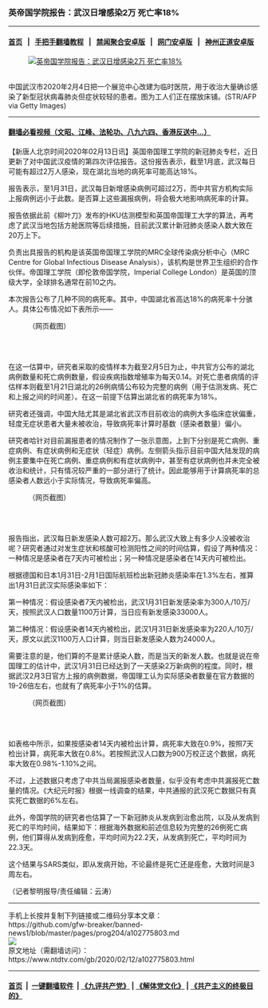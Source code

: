 ### 英帝国学院报告：武汉日增感染2万 死亡率18%
------------------------

#### [首页](https://github.com/gfw-breaker/banned-news1/blob/master/README.md) &nbsp;&nbsp;|&nbsp;&nbsp; [手把手翻墙教程](https://github.com/gfw-breaker/guides/wiki) &nbsp;&nbsp;|&nbsp;&nbsp; [禁闻聚合安卓版](https://github.com/gfw-breaker/bn-android) &nbsp;&nbsp;|&nbsp;&nbsp; [网门安卓版](https://github.com/oGate2/oGate) &nbsp;&nbsp;|&nbsp;&nbsp; [神州正道安卓版](https://github.com/SzzdOgate/update) 



<div><div class="featured_image">
 <a href="https://i.ntdtv.com/assets/uploads/2020/02/GettyImages-1198465045.jpg" target="_blank">
  <figure>
   <img alt="英帝国学院报告：武汉日增感染2万 死亡率18%" src="https://i.ntdtv.com/assets/uploads/2020/02/GettyImages-1198465045-800x450.jpg"/>
  </figure><br/>
 </a>
 <span class="caption">
  中国武汉市2020年2月4日把一个展览中心改建为临时医院，用于收治大量确诊感染了新型冠状病毒肺炎但症状较轻的患者。图为工人们正在摆放床铺。(STR/AFP via Getty Images)
 </span>
</div>
</div><hr/>

#### [翻墙必看视频（文昭、江峰、法轮功、八九六四、香港反送中...）](http://167.172.214.107/home.html)

<div><div class="post_content" itemprop="articleBody">
 <p>
  【新唐人北京时间2020年02月13日讯】英国帝国理工学院的新冠肺炎专栏，近日更新了对中国武汉疫情的第四次评估报告。这份报告表示，截至1月底，武汉每日可能有超过2万人感染，现在湖北当地的病死率可能高达18%。
 </p>
 <p>
  报告表示，至1月31日，武汉每日新增感染病例可超过2万，而中共官方机构实际上报病例远小于此数。是否算上这些漏报病例，将会极大地影响病死率的计算。
 </p>
 <p>
  报告依据此前《柳叶刀》发布的HKU估测模型和英国帝国理工大学的算法，再考虑了武汉当地包括方舱医院等后续措施，目前武汉累计新冠肺炎感染人数大致在20万上下。
 </p>
 <p>
  负责出具报告的机构是该英国帝国理工学院的MRC全球传染病分析中心（MRC Centre for Global Infectious Disease Analysis），该机构是世界卫生组织的合作伙伴。帝国理工学院（即伦敦帝国学院，Imperial College London）是英国的顶级大学，全球排名通常在前10之内。
 </p>
 <p>
  本次报告公布了几种不同的病死率。其中，中国湖北省高达18%的病死率十分骇人。具体公布情况如下表所示——
 </p>
 <figure class="wp-caption aligncenter" id="attachment_102775805" style="width: 600px">
  <img alt="" class="size-medium wp-image-102775805" src="https://i.ntdtv.com/assets/uploads/2020/02/f1a7ac52d7f572d834b9b82e5b13a610-600x117.jpg">
   <br/><figcaption class="wp-caption-text">
    （网页截图）
   </figcaption><br/>
  </img>
 </figure><br/>
 <p>
  在这一估算中，研究者采取的疫情样本为截至2月5日为止，中共官方公布的湖北病例数量和死亡病例数量，假设疾病指数增殖率为每天0.14。对死亡患者病情的评估样本则截至1月21日湖北的26例病情公布较为完整的病例（用于估测发病、死亡和上报之间的时间差）。在这一前提下估算出湖北省的病死率为18%。
 </p>
 <p>
  研究者还强调，中国大陆尤其是湖北省武汉市目前收治的病例大多临床症状偏重，轻度无症状患者大量未被收治，导致病死率计算时基数（感染者数量）偏小。
 </p>
 <p>
  研究者哈针对目前漏报患者的情况制作了一张示意图，上到下分别是死亡病例、重症病例、有症状病例和无症状（轻症）病例。左侧箭头指示目前中国大陆发现的病例主要集中在死亡病例、重症病例和有症状病例中，甚至有症状病例也并未完全被收治和统计，只有情况较严重的一部分进行了统计。因此能够用于计算病死率的总感染者人数远小于实际情况，导致病死率偏高。
 </p>
 <figure class="wp-caption aligncenter" id="attachment_102775806" style="width: 600px">
  <img alt="" class="size-medium wp-image-102775806" src="https://i.ntdtv.com/assets/uploads/2020/02/55554c28a844b56e39c773828c89e109-600x394.jpg">
   <br/><figcaption class="wp-caption-text">
    （网页截图）
   </figcaption><br/>
  </img>
 </figure><br/>
 <p>
  报告指出，武汉每日新发感染人数可超2万。那么武汉大致上有多少人没被收治呢？研究者通过对发生症状和核酸可检测阳性之间的时间估算，假设了两种情况：一种情况是感染者在7天内可被检出；另一种情况是感染者在14天内可被检出。
 </p>
 <p>
  根据德国和日本1月31日-2月1日国际航班检出新冠肺炎感染率在1.3%左右，推算出1月31日武汉实际感染率如下：
 </p>
 <p>
  第一种情况：假设感染者7天内被检出，武汉1月31日新发感染率为300人/10万/天，按照武汉人口数量1100万计算，当日应有新发感染33000人。
 </p>
 <p>
  第二种情况：假设感染者14天内被检出，武汉1月31日新发感染率为220人/10万/天，原文以武汉1100万人口计算，则当日新发感染人数为24000人。
 </p>
 <p>
  需要注意的是，他们算的不是累计感染人数，而是当天的新发人数。也就是说在帝国理工的估计中，武汉1月31日已经达到了一天感染2万新病例的程度。同时，根据武汉2月3日官方上报的病例数据，帝国理工认为实际感染者数量在官方数据的19-26倍左右，也就有了病死率小于1%的估算。
 </p>
 <figure class="wp-caption aligncenter" id="attachment_102775808" style="width: 600px">
  <img alt="" class="size-medium wp-image-102775808" src="https://i.ntdtv.com/assets/uploads/2020/02/8371884728e8a97d7922082c85627ac6-600x145.jpg"/>
  <br/><figcaption class="wp-caption-text">
   （网页截图）
  </figcaption><br/>
 </figure><br/>
 <p>
  如表格中所示，如果按感染者14天内被检出计算，病死率大致在0.9%，按照7天检出计算，病死率大致在0.8%。若按照武汉人口数为900万校正这个数据，病死率大致在0.98%-1.10%之间。
 </p>
 <p>
  不过，上述数据只考虑了中共当局漏报感染者数量，似乎没有考虑中共漏报死亡数量的情况。《大纪元时报》根据一线调查的结果，中共通报的武汉死亡数据只有真实死亡数据的6%左右。
 </p>
 <p>
  此外，帝国学院的研究者也估算了一下新冠肺炎从发病到治愈出院，以及从发病到死亡的平均时间，结果如下：根据海外数据和前述信息较为完整的26例死亡病例，他们算得从发病到痊愈，平均时间为22.2天，从发病到死亡，平均时间为22.3天。
 </p>
 <p>
  这个结果与SARS类似，即从发病开始，不论最终是死亡还是痊愈，大致时间是3周左右。
 </p>
 <p>
  （记者黎明报导/责任编辑：云涛）
 </p>
 <div class="single_ad">
 </div>
</div>
</div>
<hr/>
手机上长按并复制下列链接或二维码分享本文章：<br/>
https://github.com/gfw-breaker/banned-news1/blob/master/pages/prog204/a102775803.md <br/>
<a href='https://github.com/gfw-breaker/banned-news1/blob/master/pages/prog204/a102775803.md'><img src='https://github.com/gfw-breaker/banned-news1/blob/master/pages/prog204/a102775803.md.png'/></a> <br/>
原文地址（需翻墙访问）：https://www.ntdtv.com/gb/2020/02/12/a102775803.html


------------------------
#### [首页](https://github.com/gfw-breaker/banned-news1/blob/master/README.md) &nbsp;|&nbsp; [一键翻墙软件](https://github.com/gfw-breaker/nogfw/blob/master/README.md) &nbsp;| [《九评共产党》](https://github.com/gfw-breaker/9ping.md/blob/master/README.md#九评之一评共产党是什么) | [《解体党文化》](https://github.com/gfw-breaker/jtdwh.md/blob/master/README.md) | [《共产主义的终极目的》](https://github.com/gfw-breaker/gczydzjmd.md/blob/master/README.md)


<img src='http://gfw-breaker.win/banned-news/pages/prog204/a102775803.md' width='0px' height='0px'/>